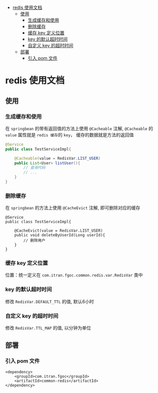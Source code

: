 
<!-- @import "[TOC]" {cmd="toc" depthFrom=1 depthTo=6 orderedList=false} -->

<!-- code_chunk_output -->

- [redis 使用文档](#redis-使用文档)
    - [使用](#使用)
        - [生成缓存和使用](#生成缓存和使用)
        - [删除缓存](#删除缓存)
        - [缓存 key 定义位置](#缓存-key-定义位置)
        - [key 的默认超时时间](#key-的默认超时时间)
        - [自定义 key 的超时时间](#自定义-key-的超时时间)
    - [部署](#部署)
        - [引入 pom 文件](#引入-pom-文件)

<!-- /code_chunk_output -->

# redis 使用文档
## 使用
### 生成缓存和使用

在 `springbean` 的带有返回值的方法上使用 `@Cacheable` 注解, `@Cacheable` 的 `value` 属性就是 `redis 缓存`的 `key`，
缓存的数据就是方法的返回值
```java
@Service
public class TestServiceImpl{

    @Cacheable(value = RedisVar.LIST_USER)
    public List<User> listUser(){
        // 查询代码
        // ...
    }
}
```

### 删除缓存
在 `springbean` 的方法上使用 `@CacheEvict` 注解, 即可删除对应的缓存
```
@Service
public class TestServiceImpl{

    @CacheEvict(value = RedisVar.LIST_USER)
    public void deleteByUserId(Long userId){
        // 删除用户
    }
}
```

### 缓存 key 定义位置
位置：统一定义在 `com.itran.fgoc.common.redis.var.RedisVar` 类中

### key 的默认超时时间
修改 `RedisVar.DEFAULT_TTL` 的值, 默认6小时

### 自定义 key 的超时时间
修改 `RedisVar.TTL_MAP` 的值, 以分钟为单位

## 部署
### 引入 pom 文件
```
<dependency>
    <groupId>com.itran.fgoc</groupId>
    <artifactId>common-redis</artifactId>
</dependency>
```
